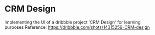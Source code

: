 # CRM Design
Implementing the UI of a dribbble project 'CRM Design' for learning purposes
Reference: https://dribbble.com/shots/14315259-CRM-design
